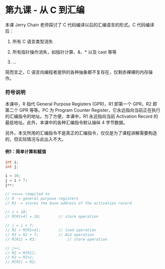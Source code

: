 # 第九课 - 从 C 到汇编

本课 Jerry Chain 老师探讨了 C 代码编译以后的汇编语言的形式。C 代码编译后：

1. 所有 C 语言类型消失

2. 所有指针操作消失，如指针计算、&、\* 以及 cast 等等

3. ...

简而言之，C 语言向编程者提供的各种抽象都不复存在，仅剩赤裸裸的内存操作。

### 符号说明

本课中，R 指代 General Purpose Registers \(GPR\)，R1 即第一个 GPR，R2 即第二个 GPR 等等。PC 为 Program Counter Register，它永远指向当前正在执行的汇编指令的地址。为了方便，本课中，R1 永远指向当前 Activation Record 的最低地址。此外，本课中的各种汇编指令默认操纵 4 字节数据。

另外，本文所用的汇编指令不是真正的汇编指令，仅仅是为了课程讲解需要构造的，但实际情况与此出入不大。

#### 例1：简单计算和赋值

```c
int i;
int j;

i = 10;
j = i + 7;
j++;

// ===== compiled to
// R -> general purpose registers
// R1 -> stores the base address of the activation record

// i = 10;
// M[R1+4] = 10;  		// store operation

// j = i + 7;
// R2 = M[R1+4]; 		// load operation
// R3 = R2 + 7; 		// ALU operation
// M[R1] = R3; 		        // store operation

// j++;
// R2 = M[R1];
// R2 = R2+1;
// M[R1] = R2;
```



